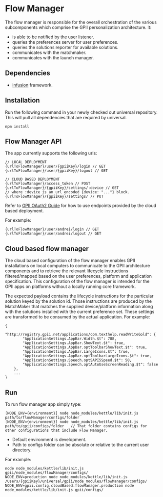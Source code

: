 # Flow Manager

The flow manager is responsible for the overall orchestration of the various subcomponents which comprise the GPII
personalization architecture. It:

- is able to be notified by the user listener.
- queries the preferences server for user preferences.
- queries the solutions reporter for available solutions.
- communicates with the matchmaker.
- communicates with the launch manager.

## Dependencies

- [infusion](https://github.com/fluid-project/infusion) framework.

## Installation

Run the following command in your newly checked out universal repository. This will pull all dependencies that are
required by universal.

    npm install

## Flow Manager API

The app currently supports the following urls:

    // LOCAL DEPLOYMENT
    {urlToFlowManager}/user/{gpiiKey}/login // GET
    {urlToFlowManager}/user/{gpiiKey}/logout // GET

    // CLOUD BASED DEPLOYMENT
    {urlToFlowManager}/access_token // POST
    {urlToFlowManager}/{gpiiKey}/settings/:device // GET
    // where :device is an url encoded {device: "..."} block.
    {urlToFlowManager}/{gpiiKey}/settings/ // PUT

Refer to [GPII OAuth2 Guide](https://wiki.gpii.net/w/GPII_OAuth_2_Guide) for how to use endpoints provided by the cloud
based deployment.

For example:

    {urlToFlowManager}/user/andrei/login // GET
    {urlToFlowManager}/user/andrei/logout // GET

## Cloud based flow manager

The cloud based configuration of the flow manager enables GPII installations on local computers to communicate to the
GPII architecture components and to retrieve the relevant lifecycle instructions filtered/mapped based on the user
preferences, platform and application specification. This configuration of the flow manager is intended for the GPII
apps on platforms without a locally running core framework.

The expected payload contains the lifecycle instructions for the particular solution keyed by the solution id. Those
instructions are produced by the MatchMaker that matches the supplied device/platform information along with the
solutions installed with the current preference set. These settings are transformed to be consumed by the actual
application. For example:

    {
        "http://registry.gpii.net/applications/com.texthelp.readWriteGold": {
            "ApplicationSettings.AppBar.Width.$t": 788,
            "ApplicationSettings.AppBar.ShowText.$t": true,
            "ApplicationSettings.AppBar.optToolbarShowText.$t": true,
            "ApplicationSettings.AppBar.LargeIcons.$t": true,
            "ApplicationSettings.AppBar.optToolbarLargeIcons.$t": true,
            "ApplicationSettings.Speech.optSAPI5Speed.$t": 50,
            "ApplicationSettings.Speech.optAutoUseScreenReading.$t": false
        },
        ...
    }

## Run

To run flow manager app simply type:

    [NODE_ENV={environment}] node node_modules/kettle/lib/init.js path/to/flowManager/configs/folder
    [NODE_ENV={environment}] node node_modules/kettle/lib/init.js path/to/gpii/configs/folder   // That folder contains configs for other configurations that include Flow Manager.

- Default environment is development.
- Path to configs folder can be absolute or relative to the current user directory.

For example:

    node node_modules/kettle/lib/init.js gpii/node_modules/flowManager/configs/
    NODE_ENV=production node node_modules/kettle/lib/init.js /Users/{gpiiKey}/universal/gpii/node_modules/flowManager/configs/
    NODE_ENV=gpii.config.cloudBased.flowManager.production node node_modules/kettle/lib/init.js gpii/configs/
